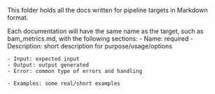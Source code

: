 
This folder holds all the docs written for pipeline targets in Markdown
format. 

Each documentation will have the same name as the target, such as
bam_metrics.md, with the following sections:
    - Name: required
    - Description: short description for purpose/usage/options

    - Input: expected input
    - Output: output generated
    - Error: common type of errors and handling

    - Examples: some real/short examples 

